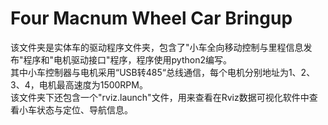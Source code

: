 # Four Macnum Wheel Car Bringup    
该文件夹是实体车的驱动程序文件夹，包含了"小车全向移动控制与里程信息发布"程序和"电机驱动接口"程序，程序使用python2编写。      
其中小车控制器与电机采用“USB转485“总线通信，每个电机分别地址为1、2、3、4，电机最高速度为1500RPM。    
该文件夹下还包含一个"rviz.launch"文件，用来查看在Rviz数据可视化软件中查看小车状态与定位、导航信息。    
